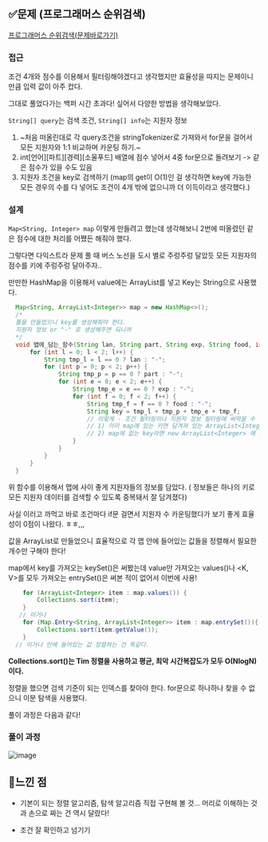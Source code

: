 ## ✅문제 (프로그래머스 순위검색)
[프로그래머스 순위검색(문제바로가기)](https://programmers.co.kr/learn/courses/30/lessons/72412)

### 접근

조건 4개와 점수를 이용해서 필터링해야겠다고 생각했지만 효율성을 따지는 문제이니만큼 입력 값이 아주 컸다.

그대로 풀었다가는 백퍼 시간 초과다! 싶어서 다양한 방법을 생각해보았다.

`String[] query`는 검색 조건, `String[] info`는 지원자 정보

1. ~처음 떠올린대로 각 query조건을 stringTokenizer로 가져와서 for문을 걸어서 모든 지원자와 1:1 비교하며 카운팅 하기.~
2. int[언어][파트][경력][소울푸드] 배열에 점수 넣어서 4중 for문으로 돌려보기 -> 같은 점수가 있을 수도 있음
3. 지원자 조건을 key로 검색하기 (map의 get이 O(1)인 걸 생각하면 key에 가능한 모든 경우의 수를 다 넣어도 조건이 4개 밖에 없으니까 더 이득이라고 생각했다.)

### 설계
`Map<String, Integer> map` 이렇게 만들려고 했는데 생각해보니 2번에 떠올렸던 같은 점수에 대한 처리를 어쨌든 해줘야 했다.

그렇다면 다익스트라 문제 풀 때 버스 노선을 도시 별로 주렁주렁 달았듯 모든 지원자의 점수를 키에 주렁주렁 달아주자..

만만한 HashMap을 이용해서 value에는 ArrayList<Integer>를 넣고 Key는 String으로 사용했다. 
  
```java
  Map<String, ArrayList<Integer>> map = new HashMap<>();
  /*
  틀을 만들었으니 key를 생성해줘야 한다.
  지원자 정보 or "-" 로 생성해주면 되니까
  */
  void 맵에_담는_함수(String lan, String part, String exp, String food, int score){ // 이걸 인자로 받는 함수를 만들었다.
      for (int l = 0; l < 2; l++) {
          String tmp_l = l == 0 ? lan : "-";
          for (int p = 0; p < 2; p++) {
              String tmp_p = p == 0 ? part : "-";
              for (int e = 0; e < 2; e++) {
                  String tmp_e = e == 0 ? exp : "-";
                  for (int f = 0; f < 2; f++) {
                      String tmp_f = f == 0 ? food : "-";
                      String key = tmp_l + tmp_p + tmp_e + tmp_f;
                      // 이렇게 - 조건 필터링이나 지원자 정보 필터링에 써먹을 수 있는 키가 생성되었다. map에 넣어주자.
                      // 1) 이미 map에 있는 키면 담겨져 있는 ArrayList<Integer>를 꺼내서 score를 새로 add하고
                      // 2) map에 없는 key라면 new ArrayList<Integer> 에 score를 add한다.
                  }
              }
          }
      }
  }
```
  
위 함수를 이용해서 맵에 사이 좋게 지원자들의 정보를 담았다. ( 정보들은 하나의 키로 모든 지원자 데이터를 검색할 수 있도록 중복돼서 잘 담겨졌다)

사실 이러고 까먹고 바로 조건마다 if문 걸면서 지원자 수 카운팅했다가 보기 좋게 효율성이 0점이 나왔다. ㅎㅎ,,,
  
값을 ArrayList<Integer>로 만들었으니 효율적으로 각 맵 안에 들어있는 값들을 정렬해서 필요한 개수만 구해야 한다!
  
map에서 key를 가져오는 keySet()은 써봤는데 value만 가져오는 values()나 <K, V>를 모두 가져오는 entrySet()은 써본 적이 없어서 이번에 사용!
```java
    for (ArrayList<Integer> item : map.values()) {
        Collections.sort(item);
    }
   // 이거나
    for (Map.Entry<String, ArrayList<Integer>> item : map.entrySet()){
        Collections.sort(item.getValue());
    }
  // 이거나 안에 들어있는 값 정렬하는 건 똑같다.
```

**Collections.sort()는 Tim 정렬을 사용하고 평균, 최악 시간복잡도가 모두 O(NlogN)이다.**

정렬을 했으면 검색 기준이 되는 인덱스를 찾아야 한다. for문으로 하나하나 찾을 수 없으니 이분 탐색을 사용했다.

풀이 과정은 다음과 같다!

### 풀이 과정
![image](https://user-images.githubusercontent.com/23499504/140072112-54281877-0bd3-490d-933e-f3c3fd33d1aa.png)
  
## 📍느낀 점

- 기본이 되는 정렬 알고리즘, 탐색 알고리즘 직접 구현해 볼 것... 머리로 이해하는 것과 손으로 짜는 건 역시 달랐다!

- 조건 잘 확인하고 넘기기
  




